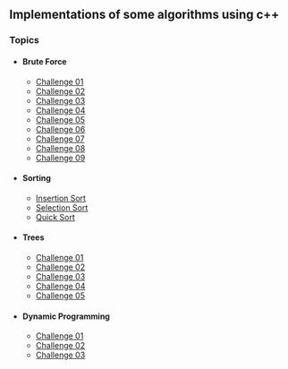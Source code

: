 ## Implementations of some algorithms using c++

### Topics
- #### Brute Force
  - [Challenge 01](1_brute_force/challenge_01)
  - [Challenge 02](1_brute_force/challenge_02)    
  - [Challenge 03](1_brute_force/challenge_03)
  - [Challenge 04](1_brute_force/challenge_04)
  - [Challenge 05](1_brute_force/challenge_05)    
  - [Challenge 06](1_brute_force/challenge_06)
  - [Challenge 07](1_brute_force/challenge_07)
  - [Challenge 08](1_brute_force/challenge_08)
  - [Challenge 09](1_brute_force/challenge_09)
  

- #### Sorting
  - [Insertion Sort](2_sorting/algorithms/insertion_sort.h)
  - [Selection Sort](2_sorting/algorithms/selection_sort.h)
  - [Quick Sort](2_sorting/algorithms/quick_sort.h)
  

- #### Trees
  - [Challenge 01](3_trees/challenge_01)
  - [Challenge 02](3_trees/challenge_02)
  - [Challenge 03](3_trees/challenge_03)
  - [Challenge 04](3_trees/challenge_04)
  - [Challenge 05](3_trees/challenge_05)
  

- #### Dynamic Programming
  - [Challenge 01](4_dynamic_programming/challenge_1)
  - [Challenge 02](4_dynamic_programming/challenge_2)
  - [Challenge 03](4_dynamic_programming/challenge_3)

  